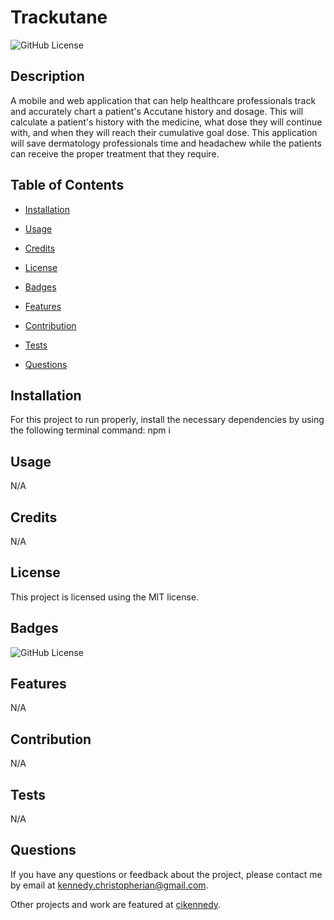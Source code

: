 # Trackutane
  ![GitHub License](https://img.shields.io/badge/license-MIT-yellow.svg)

  ## Description

  A mobile and web application that can help healthcare professionals track and accurately chart a patient's Accutane history and dosage. This will calculate a patient's history with the medicine, what dose they will continue with, and when they will reach their cumulative goal dose. This application will save dermatology professionals time and headachew while the patients can receive the proper treatment that they require. 

  ## Table of Contents

  * [Installation](#installation)

  * [Usage](#usage)

  * [Credits](#credits)
  
  * [License](#license)

  * [Badges](#badges)

  * [Features](#features)

  * [Contribution](#contribution)

  * [Tests](#tests)

  * [Questions](#questions)

  ## Installation

  For this project to run properly, install the necessary dependencies by using the following terminal command: npm i

  ## Usage

  N/A

  ## Credits

  N/A

  ## License

  This project is licensed using the MIT license.

  ## Badges

  ![GitHub License](https://img.shields.io/badge/license-MIT-yellow.svg)

  ## Features

  N/A

  ## Contribution

  N/A

  ## Tests

  N/A

  ## Questions

  If you have any questions or feedback about the project, please contact me by email at [kennedy.christopherian@gmail.com](mailto:kennedy.christopherian@gmail.com). 

  Other projects and work are featured at [cikennedy](https://github.com/cikennedy).


